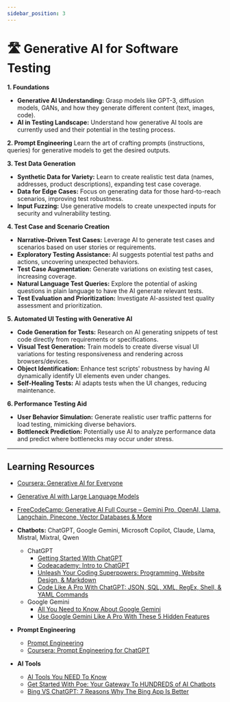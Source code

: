 ```yaml
---
sidebar_position: 3
---
```


# 🛣️ Generative AI for Software Testing

**1. Foundations**

* **Generative AI Understanding:**  Grasp  models like GPT-3, diffusion models, GANs, and how they generate different content (text, images, code).
* **AI in Testing Landscape:**  Understand how generative AI tools are currently used and their potential in the testing process.

**2. Prompt Engineering** Learn the art of crafting prompts (instructions, queries) for generative models to get the desired outputs.

**3. Test Data Generation**

* **Synthetic Data for Variety:**  Learn to create realistic test data (names, addresses, product descriptions), expanding test case coverage.
* **Data for Edge Cases:** Focus on generating data for those hard-to-reach scenarios, improving test robustness.
* **Input Fuzzing:** Use generative models to create unexpected inputs for security and vulnerability testing.

**4. Test Case and Scenario Creation**

* **Narrative-Driven Test Cases:**  Leverage AI to generate test cases and scenarios based on user stories or requirements.
* **Exploratory Testing Assistance:** AI suggests potential test paths and actions, uncovering unexpected behaviors.
* **Test Case Augmentation:** Generate variations on existing test cases, increasing coverage.
* **Natural Language Test Queries:**  Explore the potential of asking questions in plain language to have the AI generate relevant tests.
* **Test Evaluation and Prioritization:**  Investigate  AI-assisted test quality assessment and prioritization.
  
**5. Automated UI Testing with Generative AI**
* **Code Generation for Tests:**  Research on AI generating snippets of test code directly from requirements or specifications.
* **Visual Test Generation:** Train models to create diverse visual UI variations for testing responsiveness and rendering across browsers/devices.
* **Object Identification:** Enhance test scripts' robustness by having AI dynamically identify UI elements even under changes.
* **Self-Healing Tests:** AI adapts tests when the UI changes, reducing maintenance.

**6. Performance Testing Aid**

* **User Behavior Simulation:** Generate realistic user traffic patterns for load testing, mimicking diverse behaviors. 
* **Bottleneck Prediction:** Potentially use AI to analyze performance data and predict where bottlenecks may occur under stress.

----------------

## Learning Resources  

* [Coursera: Generative AI for Everyone](https://www.coursera.org/learn/generative-ai-for-everyone)
* [Generative AI with Large Language Models](https://www.coursera.org/learn/generative-ai-with-llms)
* [FreeCodeCamp: Generative AI Full Course – Gemini Pro, OpenAI, Llama, Langchain, Pinecone, Vector Databases & More](https://www.youtube.com/watch?v=mEsleV16qdo)
  
* **Chatbots:** ChatGPT, Google Gemini, Microsoft Copilot, Claude, Llama, Mistral, Mixtral, Qwen
   *  ChatGPT
      * [Getting Started WIth ChatGPT](https://www.youtube.com/playlist?list=PLkUkwZo1azZGcFhYM5JSAbJOWl50oFUT7)
      * [Codeacademy: Intro to ChatGPT](https://www.codecademy.com/learn/intro-to-chatgpt)
      * [Unleash Your Coding Superpowers: Programming, Website Design, & Markdown](https://www.youtube.com/watch?v=x7EQDe6dlVk&list=PLkUkwZo1azZGVwQqAnImTyFWWCSYBRZNi&index=2&t=3s)
      * [Code Like A Pro With ChatGPT: JSON, SQL, XML, RegEx, Shell, & YAML Commands](https://www.youtube.com/watch?v=nTRQacARl3o&list=PLkUkwZo1azZGVwQqAnImTyFWWCSYBRZNi&index=3)
   *  Google Gemini
      *  [All You Need to Know About Google Gemini](https://www.youtube.com/watch?v=y1Tvopd1NJM&list=PLkUkwZo1azZEkcwyIMSg6XS6Q1CKR85O8&index=3&t=1s)
      *  [Use Google Gemini Like A Pro With These 5 Hidden Features](https://www.youtube.com/watch?v=7Nz7sEm4lAI&list=PLkUkwZo1azZEkcwyIMSg6XS6Q1CKR85O8&index=4&t=5s)

* **Prompt Engineering**
  * [Prompt Engineering](https://www.youtube.com/playlist?list=PLkUkwZo1azZERfH-AjJFpO2uLJkabSTxf)
  * [Coursera: Prompt Engineering for ChatGPT](https://www.coursera.org/learn/prompt-engineering)

* **AI Tools**  
   * [AI Tools You NEED To Know](https://www.youtube.com/playlist?list=PLkUkwZo1azZEkcwyIMSg6XS6Q1CKR85O8)
   * [Get Started With Poe: Your Gateway To HUNDREDS of AI Chatbots](https://www.youtube.com/watch?v=thMGL42JuN4&list=PLkUkwZo1azZEkcwyIMSg6XS6Q1CKR85O8&index=2&t=1s)
   * [Bing VS ChatGPT: 7 Reasons Why The Bing App Is Better](https://www.youtube.com/watch?v=tcla5KiCgYU&list=PLkUkwZo1azZEkcwyIMSg6XS6Q1CKR85O8&index=12)